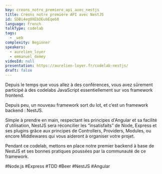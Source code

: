 ```yaml
---
key: creons_notre_premiere_api_avec_nestjs
title: Créons notre première API avec NestJS
id: SDBi4eg0XEbDEubEqe60
language: French
talkType: codelab
tags:
  - _web
complexity: Beginner
speakers:
  - aurelien_loyer
  - emmanuel_demey
videoId: null
presentation: https://aurelien-loyer.fr/codelab-nestjs/
draft: false
---
```

Depuis le temps que vous allez à des conférences, vous avez sûrement participé à des codelabs JavaScript essentiellement sur vos framework frontend. 

Depuis peu, un nouveau framework sort du lot, et c’est un framework backend : NestJS. 

Simple à prendre en main, respectant les principes d'Angular et sa facilité d'utilisation, NestJS sera réconcilier les “insatisfaits” de Node, Express et ses plugins grâce aux principes de Controllers, Providers, Modules, ou encore Middlewares qui vous aideront à organiser votre projet.

Pendant ce codelab, mettons en place notre premier backend à base de NestJS et ses bonnes pratiques poussées par la communauté de ce framework.

#Node.js #Express #TDD #Beer #NestJS #Angular